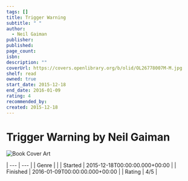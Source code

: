 ```yaml
---
tags: []
title: Trigger Warning
subtitle: " "
author:
  - Neil Gaiman
publisher: 
published: 
page_count: 
isbn: 
description: ""
coverUrl: https://covers.openlibrary.org/b/olid/OL26778007M-M.jpg
shelf: read
owned: true
start_date: 2015-12-18
end_date: 2016-01-09
rating: 4
recommended_by: 
created: 2015-12-18
---
```


# Trigger Warning by Neil Gaiman

![Book Cover Art](https://covers.openlibrary.org/b/olid/OL26778007M-M.jpg)


| --- | --- |
| Genre |  |
| Started | 2015-12-18T00:00:00.000+00:00 |
| Finished | 2016-01-09T00:00:00.000+00:00 |
| Rating | 4/5 |

